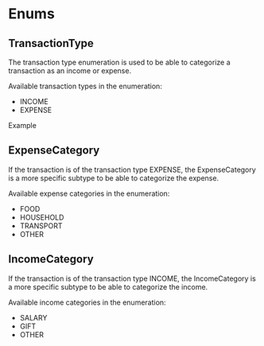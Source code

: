 # Enums

## TransactionType

The transaction type enumeration is used to be able to categorize a transaction as an income or expense.

Available transaction types in the enumeration:
* INCOME
* EXPENSE

Example

## ExpenseCategory
If the transaction is of the transaction type EXPENSE, the ExpenseCategory is a more specific subtype to be able to categorize the expense.

Available expense categories in the enumeration:
* FOOD
* HOUSEHOLD
* TRANSPORT
* OTHER

## IncomeCategory
If the transaction is of the transaction type INCOME, the IncomeCategory is a more specific subtype to be able to categorize the income.

Available income categories in the enumeration:
* SALARY
* GIFT
* OTHER
